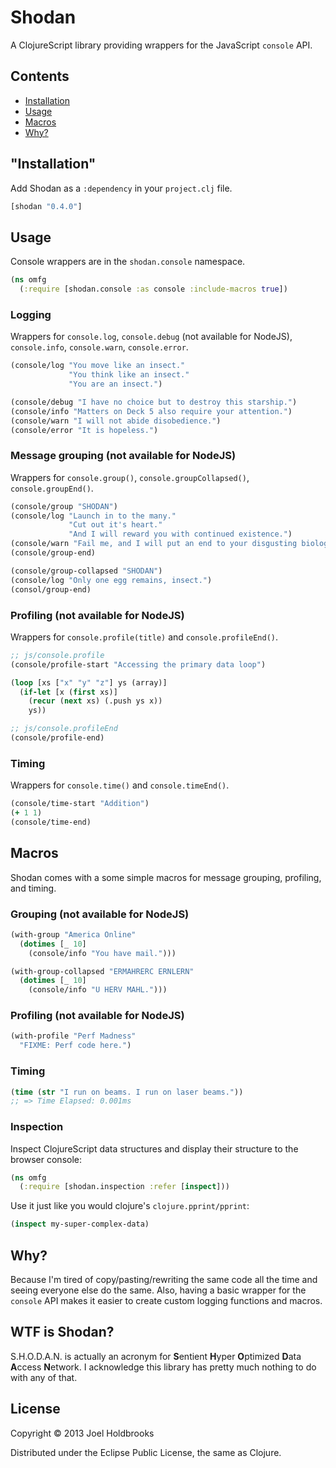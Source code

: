 # Shodan

A ClojureScript library providing wrappers for the JavaScript
`console` API.

## Contents
- [Installation](#installation)
- [Usage](#usage)
- [Macros](#macros)
- [Why?](#why)

## "Installation"

Add Shodan as a `:dependency` in your `project.clj` file.

```clojure
[shodan "0.4.0"]
```

## Usage

Console wrappers are in the `shodan.console` namespace.

```clj
(ns omfg
  (:require [shodan.console :as console :include-macros true])
```

### Logging

Wrappers for `console.log`, `console.debug` (not available for
NodeJS), `console.info`, `console.warn`, `console.error`.

```clj
(console/log "You move like an insect."
             "You think like an insect."
             "You are an insect.")

(console/debug "I have no choice but to destroy this starship.")
(console/info "Matters on Deck 5 also require your attention.")
(console/warn "I will not abide disobedience.")
(console/error "It is hopeless.")
```

### Message grouping (not available for NodeJS)

Wrappers for `console.group()`, `console.groupCollapsed()`,
`console.groupEnd()`.

```clj
(console/group "SHODAN")
(console/log "Launch in to the many."
             "Cut out it's heart."
             "And I will reward you with continued existence.")
(console/warn "Fail me, and I will put an end to your disgusting biology.")
(console/group-end)

(console/group-collapsed "SHODAN")
(console/log "Only one egg remains, insect.")
(consol/group-end)
```

### Profiling (not available for NodeJS)

Wrappers for `console.profile(title)` and `console.profileEnd()`.

```clj
;; js/console.profile
(console/profile-start "Accessing the primary data loop")

(loop [xs ["x" "y" "z"] ys (array)]
  (if-let [x (first xs)]
    (recur (next xs) (.push ys x))
    ys))

;; js/console.profileEnd
(console/profile-end)
```

### Timing

Wrappers for `console.time()` and `console.timeEnd()`.

```clj
(console/time-start "Addition")
(+ 1 1)
(console/time-end)
```

## Macros

Shodan comes with a some simple macros for message grouping,
profiling, and timing.

### Grouping (not available for NodeJS)

```clojure
(with-group "America Online"
  (dotimes [_ 10]
    (console/info "You have mail.")))

(with-group-collapsed "ERMAHRERC ERNLERN"
  (dotimes [_ 10]
    (console/info "U HERV MAHL.")))
```

### Profiling (not available for NodeJS)

```clojure
(with-profile "Perf Madness"
  "FIXME: Perf code here.")
```

### Timing

```clojure
(time (str "I run on beams. I run on laser beams."))
;; => Time Elapsed: 0.001ms
```

### Inspection

Inspect ClojureScript data structures and display their structure to the browser
console:

```clojure
(ns omfg
  (:require [shodan.inspection :refer [inspect]))
```

Use it just like you would clojure's `clojure.pprint/pprint`:

```clojure
(inspect my-super-complex-data)
```

## Why?

Because I'm tired of copy/pasting/rewriting the same code all the time
and seeing everyone else do the same. Also, having a basic wrapper for
the `console` API makes it easier to create custom logging functions
and macros.

## WTF is Shodan?

S.H.O.D.A.N. is actually an acronym for **S**entient
**H**yper **O**ptimized **D**ata **A**ccess **N**etwork. I acknowledge
this library has pretty much nothing to do with any of that.

## License

Copyright © 2013 Joel Holdbrooks

Distributed under the Eclipse Public License, the same as Clojure.
